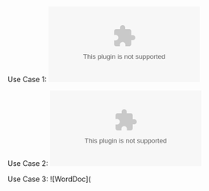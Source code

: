 Use Case 1:  ![WordDoc](https://github.com/15wirtzm/ISQA3420/files/795250/UseCase1.docx)

Use Case 2:  ![WordDoc](https://github.com/15wirtzm/ISQA3420/files/795265/UseCase2.docx)

Use Case 3:  ![WordDoc](
